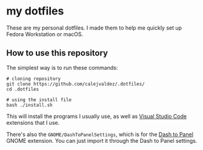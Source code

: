 # my dotfiles

These are my personal dotfiles. I made them to help me quickly set up Fedora Workstation or macOS.

## How to use this repository

The simplest way is to run these commands:

```shell
# cloning repository
git clone https://github.com/calejvaldez/.dotfiles/
cd .dotfiles

# using the install file
bash ./install.sh
```

This will install the programs I usually use, as well as [Visual Studio Code](https://code.visualstudio.com/) extensions that I use.

There's also the `GNOME/DashToPanelSettings`, which is for the [Dash to Panel](https://extensions.gnome.org/extension/1160/dash-to-panel/) GNOME extension. You can just import it through the Dash to Panel settings.
